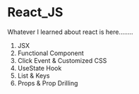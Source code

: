 # React_JS
Whatever I learned about react is here........

1. JSX
2. Functional Component
3. Click Event & Customized CSS
4. UseState Hook
5. List & Keys
6. Props & Prop Drilling
